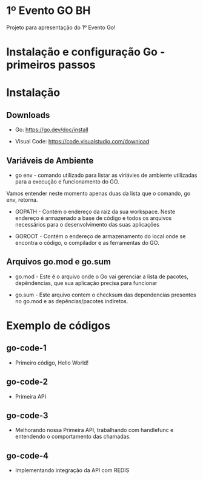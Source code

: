 # 1º Evento GO BH

Projeto para apresentação do 1º Evento Go!

# Instalação e configuração Go - primeiros passos

# Instalação

## Downloads

- Go: https://go.dev/doc/install

- Visual Code: https://code.visualstudio.com/download

## Variáveis de Ambiente

- go env - comando utilizado para listar as viriávies de ambiente utilizadas para a execução e funcionamento do GO.

Vamos entender neste momento apenas duas da lista que o comando, go env, retorna.

- GOPATH - Contém o endereço da raiz da sua workspace. Neste endereço é armazenado a base de código e todos os arquivos necessários para o desenvolvimento das suas aplicações

- GOROOT - Contém o endereço de armazenamento do local onde se encontra o código, o compilador e as ferramentas do GO. 

## Arquivos go.mod e go.sum

- go.mod -  Este é o arquivo onde o Go vai gerenciar a lista de pacotes, depêndencias, que sua aplicação precisa para funcionar

- go.sum -  Este arquivo contem o checksum das dependencias presentes no go.mod e as depências/pacotes indiretos.

# Exemplo de códigos

## go-code-1

- Primeiro código, Hello World!

## go-code-2

- Primeira API

## go-code-3

- Melhorando nossa Primeira API, trabalhando com handlefunc e entendendo o comportamento das chamadas.

## go-code-4

- Implementando integração da API com REDIS 